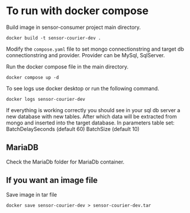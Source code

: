 # To run with docker compose

Build image in sensor-consumer project main directory.
```
docker build -t sensor-courier-dev .
```
Modify the `compose.yaml` file to set mongo connectionstring and target db connectionstring and provider.
Provider can be MySql, SqlServer.

Run the docker compose file in the main directory.
```
docker compose up -d
```
To see logs use docker desktop or run the following command.
```
docker logs sensor-courier-dev
```
If everything is working correctly you should see in your sql db server a new database with new tables. After which data will be extracted from mongo and inserted into the target database.
In parameters table set:
BatchDelaySeconds (default 60)
BatchSize (default 10)

## MariaDB
Check the MariaDb folder for MariaDb container.

## If you want an image file 
Save image in tar file
```
docker save sensor-courier-dev > sensor-courier-dev.tar
```